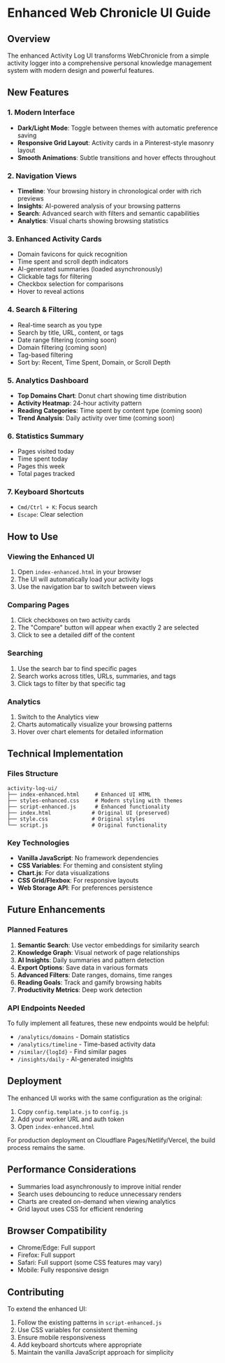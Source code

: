 # Enhanced Web Chronicle UI Guide

## Overview
The enhanced Activity Log UI transforms WebChronicle from a simple activity logger into a comprehensive personal knowledge management system with modern design and powerful features.

## New Features

### 1. **Modern Interface**
- **Dark/Light Mode**: Toggle between themes with automatic preference saving
- **Responsive Grid Layout**: Activity cards in a Pinterest-style masonry layout
- **Smooth Animations**: Subtle transitions and hover effects throughout

### 2. **Navigation Views**
- **Timeline**: Your browsing history in chronological order with rich previews
- **Insights**: AI-powered analysis of your browsing patterns
- **Search**: Advanced search with filters and semantic capabilities
- **Analytics**: Visual charts showing browsing statistics

### 3. **Enhanced Activity Cards**
- Domain favicons for quick recognition
- Time spent and scroll depth indicators
- AI-generated summaries (loaded asynchronously)
- Clickable tags for filtering
- Checkbox selection for comparisons
- Hover to reveal actions

### 4. **Search & Filtering**
- Real-time search as you type
- Search by title, URL, content, or tags
- Date range filtering (coming soon)
- Domain filtering (coming soon)
- Tag-based filtering
- Sort by: Recent, Time Spent, Domain, or Scroll Depth

### 5. **Analytics Dashboard**
- **Top Domains Chart**: Donut chart showing time distribution
- **Activity Heatmap**: 24-hour activity pattern
- **Reading Categories**: Time spent by content type (coming soon)
- **Trend Analysis**: Daily activity over time (coming soon)

### 6. **Statistics Summary**
- Pages visited today
- Time spent today
- Pages this week
- Total pages tracked

### 7. **Keyboard Shortcuts**
- `Cmd/Ctrl + K`: Focus search
- `Escape`: Clear selection

## How to Use

### Viewing the Enhanced UI
1. Open `index-enhanced.html` in your browser
2. The UI will automatically load your activity logs
3. Use the navigation bar to switch between views

### Comparing Pages
1. Click checkboxes on two activity cards
2. The "Compare" button will appear when exactly 2 are selected
3. Click to see a detailed diff of the content

### Searching
1. Use the search bar to find specific pages
2. Search works across titles, URLs, summaries, and tags
3. Click tags to filter by that specific tag

### Analytics
1. Switch to the Analytics view
2. Charts automatically visualize your browsing patterns
3. Hover over chart elements for detailed information

## Technical Implementation

### Files Structure
```
activity-log-ui/
├── index-enhanced.html     # Enhanced UI HTML
├── styles-enhanced.css     # Modern styling with themes
├── script-enhanced.js      # Enhanced functionality
├── index.html             # Original UI (preserved)
├── style.css              # Original styles
└── script.js              # Original functionality
```

### Key Technologies
- **Vanilla JavaScript**: No framework dependencies
- **CSS Variables**: For theming and consistent styling
- **Chart.js**: For data visualizations
- **CSS Grid/Flexbox**: For responsive layouts
- **Web Storage API**: For preferences persistence

## Future Enhancements

### Planned Features
1. **Semantic Search**: Use vector embeddings for similarity search
2. **Knowledge Graph**: Visual network of page relationships
3. **AI Insights**: Daily summaries and pattern detection
4. **Export Options**: Save data in various formats
5. **Advanced Filters**: Date ranges, domains, time ranges
6. **Reading Goals**: Track and gamify browsing habits
7. **Productivity Metrics**: Deep work detection

### API Endpoints Needed
To fully implement all features, these new endpoints would be helpful:
- `/analytics/domains` - Domain statistics
- `/analytics/timeline` - Time-based activity data
- `/similar/{logId}` - Find similar pages
- `/insights/daily` - AI-generated insights

## Deployment

The enhanced UI works with the same configuration as the original:
1. Copy `config.template.js` to `config.js`
2. Add your worker URL and auth token
3. Open `index-enhanced.html`

For production deployment on Cloudflare Pages/Netlify/Vercel, the build process remains the same.

## Performance Considerations

- Summaries load asynchronously to improve initial render
- Search uses debouncing to reduce unnecessary renders
- Charts are created on-demand when viewing analytics
- Grid layout uses CSS for efficient rendering

## Browser Compatibility

- Chrome/Edge: Full support
- Firefox: Full support
- Safari: Full support (some CSS features may vary)
- Mobile: Fully responsive design

## Contributing

To extend the enhanced UI:
1. Follow the existing patterns in `script-enhanced.js`
2. Use CSS variables for consistent theming
3. Ensure mobile responsiveness
4. Add keyboard shortcuts where appropriate
5. Maintain the vanilla JavaScript approach for simplicity